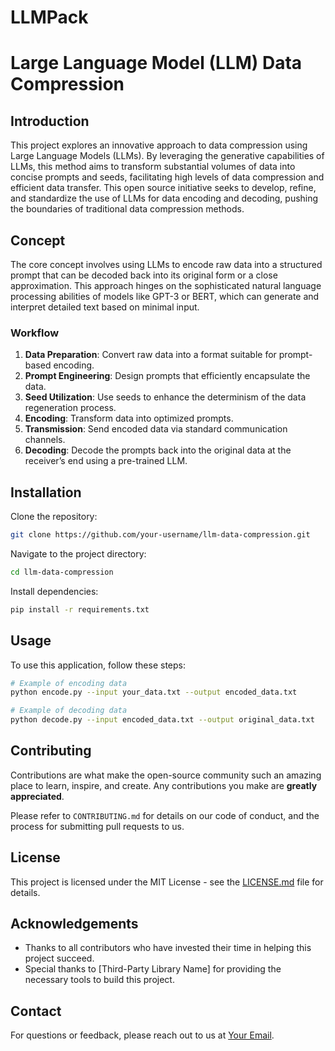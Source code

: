 # LLMPack
# Large Language Model (LLM) Data Compression

## Introduction
This project explores an innovative approach to data compression using Large Language Models (LLMs). By leveraging the generative capabilities of LLMs, this method aims to transform substantial volumes of data into concise prompts and seeds, facilitating high levels of data compression and efficient data transfer. This open source initiative seeks to develop, refine, and standardize the use of LLMs for data encoding and decoding, pushing the boundaries of traditional data compression methods.

## Concept
The core concept involves using LLMs to encode raw data into a structured prompt that can be decoded back into its original form or a close approximation. This approach hinges on the sophisticated natural language processing abilities of models like GPT-3 or BERT, which can generate and interpret detailed text based on minimal input.

### Workflow
1. **Data Preparation**: Convert raw data into a format suitable for prompt-based encoding.
2. **Prompt Engineering**: Design prompts that efficiently encapsulate the data.
3. **Seed Utilization**: Use seeds to enhance the determinism of the data regeneration process.
4. **Encoding**: Transform data into optimized prompts.
5. **Transmission**: Send encoded data via standard communication channels.
6. **Decoding**: Decode the prompts back into the original data at the receiver’s end using a pre-trained LLM.

## Installation

Clone the repository:
```bash
git clone https://github.com/your-username/llm-data-compression.git
```

Navigate to the project directory:
```bash
cd llm-data-compression
```

Install dependencies:
```bash
pip install -r requirements.txt
```

## Usage
To use this application, follow these steps:
```bash
# Example of encoding data
python encode.py --input your_data.txt --output encoded_data.txt

# Example of decoding data
python decode.py --input encoded_data.txt --output original_data.txt
```

## Contributing
Contributions are what make the open-source community such an amazing place to learn, inspire, and create. Any contributions you make are **greatly appreciated**.

Please refer to `CONTRIBUTING.md` for details on our code of conduct, and the process for submitting pull requests to us.

## License
This project is licensed under the MIT License - see the [LICENSE.md](LICENSE.md) file for details.

## Acknowledgements
- Thanks to all contributors who have invested their time in helping this project succeed.
- Special thanks to [Third-Party Library Name] for providing the necessary tools to build this project.

## Contact
For questions or feedback, please reach out to us at [Your Email](mailto:your.email@example.com).

